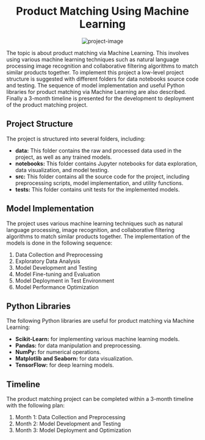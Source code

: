<!DOCTYPE html>
<html>
<head>
	<title>Product Matching Using Machine Learning</title>
</head>
<body>
	<h1 align="center" id="title">Product Matching Using Machine Learning</h1>
	<p align="center"><img src="https://socialify.git.ci/paritoshtripathi935/Product-Matching/image?description=1&amp;descriptionEditable=The%20topic%20is%20about%20product%20matching%20via%20Machine%20Learning.&amp;font=Rokkitt&amp;language=1&amp;name=1&amp;owner=1&amp;pattern=Circuit%20Board&amp;theme=Light" alt="project-image"></p>
	<p id="description">The topic is about product matching via Machine Learning. This involves using various machine learning techniques such as natural language processing image recognition and collaborative filtering algorithms to match similar products together. To implement this project a low-level project structure is suggested with different folders for data notebooks source code and testing. The sequence of model implementation and useful Python libraries for product matching via Machine Learning are also described. Finally a 3-month timeline is presented for the development to deployment of the product matching project.</p>

<h2>Project Structure</h2>
<p>The project is structured into several folders, including:</p>
<ul>
	<li><b>data:</b> This folder contains the raw and processed data used in the project, as well as any trained models.</li>
	<li><b>notebooks:</b> This folder contains Jupyter notebooks for data exploration, data visualization, and model testing.</li>
	<li><b>src:</b> This folder contains all the source code for the project, including preprocessing scripts, model implementation, and utility functions.</li>
	<li><b>tests:</b> This folder contains unit tests for the implemented models.</li>
</ul>

<h2>Model Implementation</h2>
<p>The project uses various machine learning techniques such as natural language processing, image recognition, and collaborative filtering algorithms to match similar products together. The implementation of the models is done in the following sequence:</p>
<ol>
	<li>Data Collection and Preprocessing</li>
	<li>Exploratory Data Analysis</li>
	<li>Model Development and Testing</li>
	<li>Model Fine-tuning and Evaluation</li>
	<li>Model Deployment in Test Environment</li>
	<li>Model Performance Optimization</li>
</ol>

<h2>Python Libraries</h2>
<p>The following Python libraries are useful for product matching via Machine Learning:</p>
<ul>
	<li><b>Scikit-Learn:</b> for implementing various machine learning models.</li>
	<li><b>Pandas:</b> for data manipulation and preprocessing.</li>
	<li><b>NumPy:</b> for numerical operations.</li>
	<li><b>Matplotlib and Seaborn:</b> for data visualization.</li>
	<li><b>TensorFlow:</b> for deep learning models.</li>
</ul>

<h2>Timeline</h2>
<p>The product matching project can be completed within a 3-month timeline with the following plan:</p>
<ol>
	<li>Month 1: Data Collection and Preprocessing</li>
	<li>Month 2: Model Development and Testing</li>
	<li>Month 3: Model Deployment and Optimization</li>
</ol>

</body>
</html>


